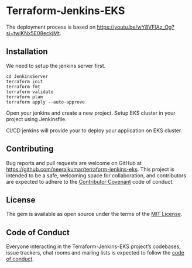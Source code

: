 # Terraform-Jenkins-EKS

The deployment process is based on https://youtu.be/wY8VFIAz_Og?si=twiKNx5E08eckjMt.

## Installation

 We need to setup the jenkins server first. 

 ```
 cd JenkinsServer
 terraform init
 terraform fmt
 terraform validate
 terraform plam
 terraform apply --auto-approve
 ```

 Open your jenkins and create a new project. 
 Setup EKS cluster in your project using Jenkinsfile.

CI/CD jenkins will provide your to deploy your application on EKS cluster.

## Contributing

Bug reports and pull requests are welcome on GitHub at https://github.com/neerajkumar/terraform-jenkins-eks. This project is intended to be a safe, welcoming space for collaboration, and contributors are expected to adhere to the [Contributor Covenant](http://contributor-covenant.org) code of conduct.

## License

The gem is available as open source under the terms of the [MIT License](https://opensource.org/licenses/MIT).

## Code of Conduct

Everyone interacting in the Terraform-Jenkins-EKS project’s codebases, issue trackers, chat rooms and mailing lists is expected to follow the [code of conduct](https://github.com/neerajkumar/terraform-jenkins-eks/blob/master/CODE_OF_CONDUCT.md).